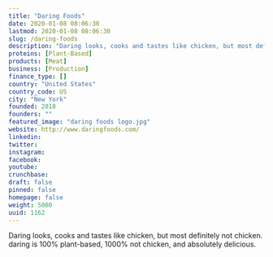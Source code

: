 ```yaml
---
title: "Daring Foods"
date: 2020-01-08 08:06:30
lastmod: 2020-01-08 08:06:30
slug: /daring-foods
description: "Daring looks, cooks and tastes like chicken, but most definitely not chicken. daring is 100% plant-based, 1000% not chicken, and absolutely delicious."
proteins: [Plant-Based]
products: [Meat]
business: [Production]
finance_type: []
country: "United States"
country_code: US
city: "New York"
founded: 2018
founders: ""
featured_image: "daring foods logo.jpg"
website: http://www.daringfoods.com/
linkedin: 
twitter: 
instagram: 
facebook: 
youtube: 
crunchbase: 
draft: false
pinned: false
homepage: false
weight: 5000
uuid: 1162
---
```

Daring looks, cooks and tastes like chicken, but most definitely not chicken. daring is 100% plant-based, 1000% not chicken, and absolutely delicious.
